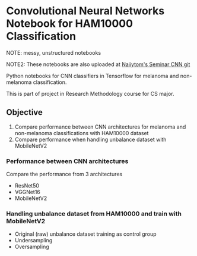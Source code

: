 # Convolutional Neural Networks Notebook for HAM10000 Classification

NOTE: messy, unstructured notebooks

NOTE2: These notebooks are also uploaded at [Naiiytom's Seminar CNN git](https://github.com/naiiytom/seminar_cnn)

Python notebooks for CNN classifiers in Tensorflow for melanoma and non-melanoma classification.

This is part of project in Research Methodology course for CS major.

## Objective

1. Compare performance between CNN architectures for melanoma and non-melanoma classifications with HAM10000 dataset
2. Compare performance when handling unbalance dataset with MobileNetV2

### Performance between CNN architectures

Compare the performance from 3 architectures

- ResNet50
- VGGNet16
- MobileNetV2

### Handling unbalance dataset from HAM10000 and train with MobileNetV2

- Original (raw) unbalance dataset training as control group
- Undersampling
- Oversampling


